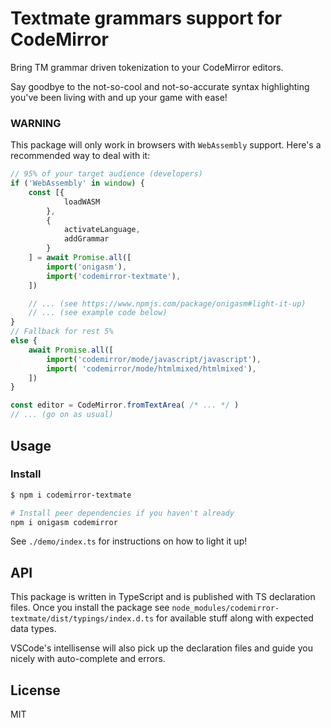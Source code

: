 # Textmate grammars support for CodeMirror

Bring TM grammar driven tokenization to your CodeMirror editors.

Say goodbye to the not-so-cool and not-so-accurate syntax highlighting you've been living with and up your game with ease!

### WARNING

This package will only work in browsers with `WebAssembly` support. Here's a recommended way to deal with it:

```javascript
// 95% of your target audience (developers)
if ('WebAssembly' in window) {
    const [{
            loadWASM
        },
        {
            activateLanguage,
            addGrammar
        }
    ] = await Promise.all([
        import('onigasm'),
        import('codemirror-textmate'),
    ])

    // ... (see https://www.npmjs.com/package/onigasm#light-it-up)
    // ... (see example code below)
}
// Fallback for rest 5%
else {
    await Promise.all([
        import('codemirror/mode/javascript/javascript'),
        import( 'codemirror/mode/htmlmixed/htmlmixed'),
    ])
}

const editor = CodeMirror.fromTextArea( /* ... */ )
// ... (go on as usual)
```

## Usage

### Install

```bash
$ npm i codemirror-textmate

# Install peer dependencies if you haven't already
npm i onigasm codemirror 
```

See `./demo/index.ts` for instructions on how to light it up!

## API

This package is written in TypeScript and is published with TS declaration files. Once you install the package
see `node_modules/codemirror-textmate/dist/typings/index.d.ts` for available stuff along with expected data types.

VSCode's intellisense will also pick up the declaration files and guide you nicely with auto-complete and errors.

## License

MIT
